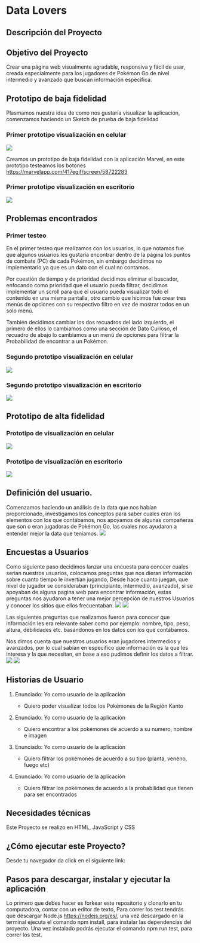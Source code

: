 # Data Lovers

## Descripción del Proyecto


## Objetivo del Proyecto

Crear una página web visualmente agradable, responsiva y fácil de usar, creada especialmente para los jugadores de Pokémon Go de nivel intermedio y avanzado que buscan información especifica.

## Prototipo de baja fidelidad
Plasmamos nuestra idea de como nos gustaría visualizar la aplicación, comenzamos haciendo un Sketch de prueba de baja fidelidad

### Primer prototipo visualización en celular
<img src="prototipo-baja-cel.png">

Creamos un prototipo de baja fidelidad con la aplicación Marvel, en este prototipo testeamos los botones https://marvelapp.com/417egjf/screen/58722283

### Primer prototipo visualización en escritorio
<img src="prototipo-baja-escritorio.png">

## Problemas encontrados

### Primer testeo
En el primer testeo que realizamos con los usuarios, lo que notamos fue que algunos usuarios les gustaría encontrar dentro de la página los puntos de combate (PC) de cada Pokémon, sin embargo decidimos no implementarlo ya que es un dato con el cual no contamos. 

Por cuestión de tiempo y de prioridad decidimos eliminar el buscador, enfocando como prioridad que el usuario pueda filtrar, decidimos implementar un scroll para que el usuario pueda visualizar todo el contenido en una misma pantalla, otro cambio que hicimos fue crear tres menús de opciones con su respectivo filtro en vez de mostrar todos en un solo menú.

También decidimos cambiar los dos recuadros del lado izquierdo, el primero de ellos lo cambiamos como una sección de Dato Curioso, el recuadro de abajo lo cambiamos a un menú de opciones para filtrar la Probabilidad de encontrar a un Pokémon.

### Segundo prototipo visualización en celular
<img src="img-readme/prototipo-baja-cel-2.png">

### Segundo prototipo visualización en escritorio
<img src="img-readme/prototipo-baja-escritorio-2.png">

## Prototipo de alta fidelidad

### Prototipo de visualización en celular
<img src="img-readme/prototipo-alta-cel.png">

### Prototipo de visualización en escritorio
<img src="img-readme/prototipo-alta-escritorio.png">

## Definición del usuario.

Comenzamos haciendo un análisis de la data que nos habían proporcionado, investigamos los conceptos para saber cuales eran los elementos con los que contábamos, nos apoyamos de algunas compañeras que son o eran jugadoras de Pokémon Go, las cuales nos ayudaron a entender mejor la data que teníamos.
<img src=img-readme/tabla1.png>

## Encuestas a Usuarios

Como siguiente paso decidimos lanzar una encuesta para conocer cuales serian nuestros usuarios, colocamos preguntas que nos dieran información sobre cuanto tiempo le invertían jugando, Desde hace cuanto juegan, que nivel de jugador se consideraban (principiante, intermedio, avanzado), si se apoyaban de alguna pagina web para encontrar información, estas preguntas nos ayudaron a tener una mejor percepción de nuestros Usuarios y conocer los sitios que ellos frecuentaban.
<img src=img-readme/tabla-cuanto-juegas.png>
<img src=img-readme/tabla.paginas.png>

Las siguientes preguntas que realizamos fueron para conocer que información les era relevante saber como por ejemplo: nombre, tipo, peso, altura, debilidades etc. basándonos en los datos con los que contábamos.

Nos dimos cuenta que nuestros usuarios eran jugadores intermedios y avanzados, por lo cual sabían en especifico que información es la que les interesa y la que necesitan, en base a eso pudimos definir los datos a filtrar. 
<img src=img-readme/tabla-Nivel-Jugador.png>
<img src=img-readme/tabla-Clasificacion.png>

## Historias de Usuario

1. Enunciado: Yo como usuario de la aplicación

     - Quiero poder visualizar todos los Pokémones de la Región Kanto 

2. Enunciado: Yo como usuario de la aplicación

    - Quiero encontrar a los pokémones de acuerdo a su numero, nombre e imagen

3. Enunciado: Yo como usuario de la aplicación 

    - Quiero filtrar los pokémones de acuerdo a su tipo (planta, veneno, fuego etc)

4. Enunciado: Yo como usuario de la aplicación

    - Quiero filtrar los pokémones de acuerdo a la probabilidad que tienen para ser encontrados

## Necesidades técnicas

Este Proyecto se realizo en HTML, JavaScript y CSS

## ¿Cómo ejecutar este Proyecto?

Desde tu navegador da click en el siguiente link: 

## Pasos para descargar, instalar y ejecutar la aplicación

Lo primero que debes hacer es forkear este repositorio y clonarlo en tu computadora, contar con un editor de texto, Para correr los test tendrás que descargar Node.js https://nodejs.org/es/, una vez descargado en la terminal ejecuta el comando npm install, para instalar las dependencias del proyecto. Una vez instalado podrás ejecutar el comando npm run test, para correr los test.


